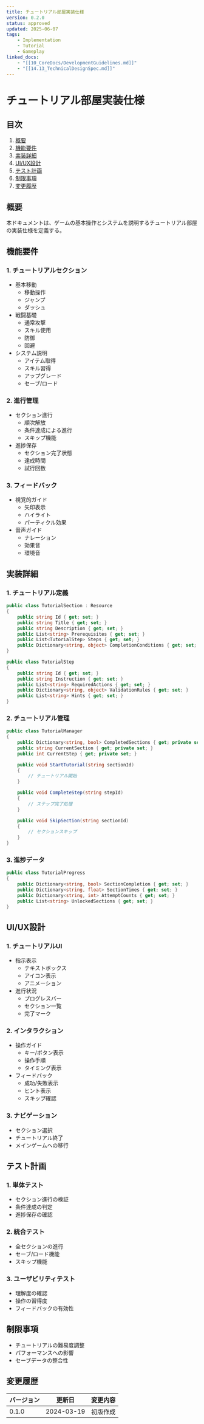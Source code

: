```yaml
---
title: チュートリアル部屋実装仕様
version: 0.2.0
status: approved
updated: 2025-06-07
tags:
    - Implementation
    - Tutorial
    - Gameplay
linked_docs:
    - "[[10_CoreDocs/DevelopmentGuidelines.md]]"
    - "[[14.13_TechnicalDesignSpec.md]]"
---
```


# チュートリアル部屋実装仕様

## 目次

1. [概要](#概要)
2. [機能要件](#機能要件)
3. [実装詳細](#実装詳細)
4. [UI/UX設計](#uiux設計)
5. [テスト計画](#テスト計画)
6. [制限事項](#制限事項)
7. [変更履歴](#変更履歴)

## 概要

本ドキュメントは、ゲームの基本操作とシステムを説明するチュートリアル部屋の実装仕様を定義する。

## 機能要件

### 1. チュートリアルセクション
- 基本移動
  - 移動操作
  - ジャンプ
  - ダッシュ
- 戦闘基礎
  - 通常攻撃
  - スキル使用
  - 防御
  - 回避
- システム説明
  - アイテム取得
  - スキル習得
  - アップグレード
  - セーブ/ロード

### 2. 進行管理
- セクション進行
  - 順次解放
  - 条件達成による進行
  - スキップ機能
- 進捗保存
  - セクション完了状態
  - 達成時間
  - 試行回数

### 3. フィードバック
- 視覚的ガイド
  - 矢印表示
  - ハイライト
  - パーティクル効果
- 音声ガイド
  - ナレーション
  - 効果音
  - 環境音

## 実装詳細

### 1. チュートリアル定義
```csharp
public class TutorialSection : Resource
{
    public string Id { get; set; }
    public string Title { get; set; }
    public string Description { get; set; }
    public List<string> Prerequisites { get; set; }
    public List<TutorialStep> Steps { get; set; }
    public Dictionary<string, object> CompletionConditions { get; set; }
}

public class TutorialStep
{
    public string Id { get; set; }
    public string Instruction { get; set; }
    public List<string> RequiredActions { get; set; }
    public Dictionary<string, object> ValidationRules { get; set; }
    public List<string> Hints { get; set; }
}
```

### 2. チュートリアル管理
```csharp
public class TutorialManager
{
    public Dictionary<string, bool> CompletedSections { get; private set; }
    public string CurrentSection { get; private set; }
    public int CurrentStep { get; private set; }

    public void StartTutorial(string sectionId)
    {
        // チュートリアル開始
    }

    public void CompleteStep(string stepId)
    {
        // ステップ完了処理
    }

    public void SkipSection(string sectionId)
    {
        // セクションスキップ
    }
}
```

### 3. 進捗データ
```csharp
public class TutorialProgress
{
    public Dictionary<string, bool> SectionCompletion { get; set; }
    public Dictionary<string, float> SectionTimes { get; set; }
    public Dictionary<string, int> AttemptCounts { get; set; }
    public List<string> UnlockedSections { get; set; }
}
```

## UI/UX設計

### 1. チュートリアルUI
- 指示表示
  - テキストボックス
  - アイコン表示
  - アニメーション
- 進行状況
  - プログレスバー
  - セクション一覧
  - 完了マーク

### 2. インタラクション
- 操作ガイド
  - キー/ボタン表示
  - 操作手順
  - タイミング表示
- フィードバック
  - 成功/失敗表示
  - ヒント表示
  - スキップ確認

### 3. ナビゲーション
- セクション選択
- チュートリアル終了
- メインゲームへの移行

## テスト計画

### 1. 単体テスト
- セクション進行の検証
- 条件達成の判定
- 進捗保存の確認

### 2. 統合テスト
- 全セクションの進行
- セーブ/ロード機能
- スキップ機能

### 3. ユーザビリティテスト
- 理解度の確認
- 操作の習得度
- フィードバックの有効性

## 制限事項

- チュートリアルの難易度調整
- パフォーマンスへの影響
- セーブデータの整合性

## 変更履歴

| バージョン | 更新日     | 変更内容                 |
| ---------- | ---------- | ------------------------ |
| 0.1.0      | 2024-03-19 | 初版作成                 |
